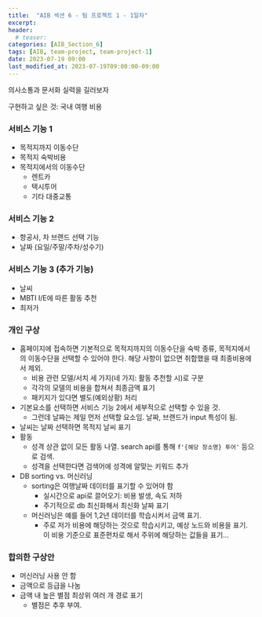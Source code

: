 ```yaml
---
title:  "AIB 섹션 6 - 팀 프로젝트 1 - 1일차"
excerpt:
header:
  # teaser:
categories: [AIB_Section_6]
tags: [AIB, team-project, team-project-1]
date: 2023-07-19 09:00
last_modified_at: 2023-07-19T09:00:00-09:00
---
```


의사소통과 문서화 실력을 길러보자

구현하고 싶은 것: 국내 여행 비용
### 서비스 기능 1
- 목적지까지 이동수단
- 목적지 숙박비용
- 목적지에서의 이동수단
  - 렌트카
  - 택시투어
  - 기타 대중교통
### 서비스 기능 2
- 항공사, 차 브랜드 선택 기능
- 날짜 (요일/주말/주차/성수기)
### 서비스 기능 3 (추가 기능)
- 날씨
- MBTI I/E에 따른 활동 추천
- 최저가

### 개인 구상
- 홈페이지에 접속하면 기본적으로 목적지까지의 이동수단을 숙박 종류, 목적지에서의 이동수단을 선택할 수 있어야 한다. 해당 사항이 없으면 취합했을 때 최종비용에서 제외.
  - 비용 관련 모델/서치 세 가지(네 가지: 활동 추천할 시)로 구분
  - 각각의 모델의 비용을 합쳐서 최종금액 표기
  - 패키지가 있다면 별도(예외상황) 처리
- 기본요소를 선택하면 서비스 기능 2에서 세부적으로 선택할 수 있을 것.
  - 그런데 날짜는 제일 먼저 선택할 요소임. 날짜, 브랜드가 input 특성이 됨.
- 날씨는 날짜 선택하면 목적지 날씨 표기
- 활동
  - 성격 상관 없이 모든 활동 나열. search api를 통해 `f'{해당 장소명} 투어'` 등으로 검색.
  - 성격을 선택한다면 검색어에 성격에 알맞는 키워드 추가
- DB sorting vs. 머신러닝
  - sorting은 여행날짜 데이터를 표기할 수 있어야 함
    - 실시간으로 api로 끌어오기: 비용 발생, 속도 저하
    - 주기적으로 db 최신화해서 최신화 날짜 표기
  - 머신러닝은 예를 들어 1,2년 데이터를 학습시켜서 금액 표기.
    - 주로 저가 비용에 해당하는 것으로 학습시키고, 예상 노드와 비용을 표기. 이 비용 기준으로 표준편차로 해서 주위에 해당하는 값들을 표기...

### 합의한 구상안
- 머신러닝 사용 안 함
- 금액으로 등급을 나눔
- 금액 내 높은 별점 최상위 여러 개 경로 표기
  - 별점은 추후 부여.